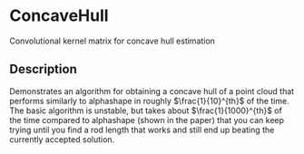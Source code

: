 # ConcaveHull
Convolutional kernel matrix for concave hull estimation

## Description
Demonstrates an algorithm for obtaining a concave hull of a point cloud that performs similarly to alphashape in roughly $\frac{1}{10}^{th}$ of the time. 
The basic algorithm is unstable, but takes about $\frac{1}{1000}^{th}$ of the time compared to alphashape (shown in the paper) that you can keep trying until you 
find a rod length that works and still end up beating the currently accepted solution.
